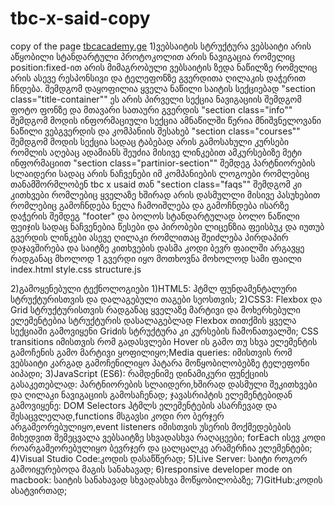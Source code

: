 # tbc-x-said-copy
copy of the page [tbcacademy.ge](https://www.tbcacademy.ge/usaid)
1)ვებსაიტის სტრუქტურა
  ვებსაიტი არის აწყობილი სტანდარტული პროტოკოლით არის ნავიგაცია რომელიც position:fixed-ით არის მიმაგრობული ვებსაიტის ზედა ნაწილზე რომელიც არის ასევე რესპონსივი და ტელეფონზე გვერდითა ღილაკის დაჭერით ჩნდება. შემდგომ დაყოფილია ყველა ნაწილი საიტის სექციებად 
  "section class="title-container"" ეს არის პირველი სექცია ნავიგაციის შემდგომ ფოტო ფონზე და მთავარი სათაური გვერდის
  "section class="info"" შემდგომ მოდის ინფორმაციული სექცია ამნაწილში წერია მნიშვნელოვანი ნაწილი ვებგვერდის და კომპანიის შესახებ
  "section class="courses"" შემდგომ მოდის სექცია სადაც ტაბებად არის გამოსახული კურსები რომლის აღებაც ადამიანს შეუძია მისივე ლინკებით ამკურსებიზე მეტი ინფორმაციით
  "section class="partinior-section"" შემდეგ პარტნიორების სლაიდერი სადაც არის ნაჩვენები იმ კომპანიების ლოგოები რომლებიც თანამშორმლობენ tbc x usaid თან
  "section class="faqs"" შემდგომ კი კითხვები რომლებიც ყველაზე ხშირად არის დასმულლი მისივე პასუხებით რომლებიც გამოჩნდება ნელა ჩამოიშლება და გამოჩნდება ისარზე დაჭერის შემდეგ
  "footer" და ბოლოს სტანდარტულად ბოლო ნაწილი ფეიჯის სადაც ნაჩვენებია წესები და პირობები ლიცენზია ფეისბუკ და იუთუბ გვერდის ლინკები ასევე ღილაკი რომლითაც შეიძლება პირდაპირ დაჯავშირება და საიტზე კითხვების დასმა
  კოდი ბევრ ფაილში არგავყე რადგანაც მხოლოდ 1 გვერდი იყო მოთხოვნა მოხოლოდ სამი ფაილი index.html style.css structure.js


2)გამოყენებული ტექნოლოგიები
  1)HTML5: ჰტმლ ფუნდამენტალური სტრუქტურისთვის და დალაგებული თაგები სეოსთვის;
  2)CSS3: Flexbox და Grid სტრუქტურისთვის რადგანაც ყველაზე მარტივი და მოხერხებული ელემენტებია სტრუქტურის დასალაგებლად Flexbox თითქმის ყველა სექციაში გამოვიყენი Gridის სტრუქტურა კი კურსების ჩამონათვალში; CSS transitions იმისთვის რომ გადასვლები Hover ის გამო თუ სხვა ელემენტის გამოჩენის გამო მარტივი ყოფილიყო;Media queries: იმისთვის რომ ვებსაიტი კარგად გამოჩენილიყო პატარა მოწყობილობებზე ტელეფონი აიპადი;
  3)JavaScript (ES6): რამდენიმე დინამიკური ფუნქციის გასაკეთებლად: პარტნიორების სლაიდერი,ხშირად დასმული შეკითხვები და ღილაკი ნავიგაციის გამოსაჩენად;
ჯავასრიპტის ელემენტებიდან გამოვიყენე: DOM Selectors ჰტმლს ელემენტების ასარჩევად და შესაცვლელად,functions მსგავსი კოდი რო ბერჯერ არგამეორებულიყო,event listeners იმისთვის უსერის მოქმედებების მიხედვით შემეცვალა ვებსაიტზე სხვადასხვა რაღაცეები; forEach ისევ კოდი როარგამეორებულიყო ბევრჯერ და ცალცალკე არამერჩია ელემენტები;
  4)Visual Studio Code:კოდის დასაწწერად;
  5)Live Server: საიტი როგორ გამოიყურებოდა მაგის სანახავად;
  6)responsive developer mode on macbook: საიტის სანახავად სხვადასხვა მოწყობილობაზე;
  7)GitHub:კოდის ასატვირთად;
